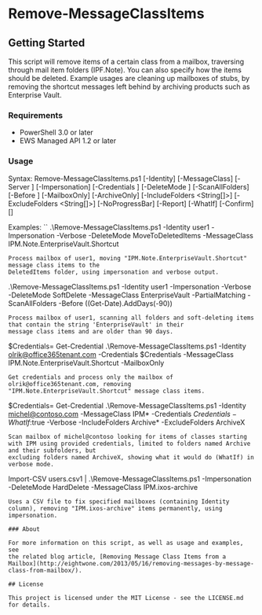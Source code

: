 # Remove-MessageClassItems

## Getting Started

This script will remove items of a certain class from a mailbox, traversing through mail 
item folders (IPF.Note). You can also specify how the items should be deleted. Example usages 
are cleaning up mailboxes of stubs, by removing the shortcut messages left behind by archiving 
products such as Enterprise Vault.

### Requirements

* PowerShell 3.0 or later
* EWS Managed API 1.2 or later

### Usage

Syntax:
Remove-MessageClassItems.ps1 [-Identity] <String> [-MessageClass] <String> [-Server <String>] [-Impersonation] [-Credentials <PSCredential>] [-DeleteMode <String>] [-ScanAllFolders] [-Before <DateTime>] [-MailboxOnly] [-ArchiveOnly] [-IncludeFolders <String[]>] [-ExcludeFolders <String[]>] [-NoProgressBar] [-Report] [-WhatIf] [-Confirm] [<CommonParameters>]

Examples:
``
.\Remove-MessageClassItems.ps1 -Identity user1 -Impersonation -Verbose -DeleteMode MoveToDeletedItems -MessageClass IPM.Note.EnterpriseVault.Shortcut
```
Process mailbox of user1, moving "IPM.Note.EnterpriseVault.Shortcut" message class items to the
DeletedItems folder, using impersonation and verbose output.

```
.\Remove-MessageClassItems.ps1 -Identity user1 -Impersonation -Verbose -DeleteMode SoftDelete -MessageClass EnterpriseVault -PartialMatching -ScanAllFolders -Before ((Get-Date).AddDays(-90))
```
Process mailbox of user1, scanning all folders and soft-deleting items that contain the string 'EnterpriseVault' in their
message class items and are older than 90 days.

```
$Credentials= Get-Credential
.\Remove-MessageClassItems.ps1 -Identity olrik@office365tenant.com -Credentials $Credentials -MessageClass IPM.Note.EnterpriseVault.Shortcut -MailboxOnly
```
Get credentials and process only the mailbox of olrik@office365tenant.com, removing "IPM.Note.EnterpriseVault.Shortcut" message class items.

```
$Credentials= Get-Credential
.\Remove-MessageClassItems.ps1 -Identity michel@contoso.com -MessageClass IPM* -Credentials $Credentials -WhatIf:$true -Verbose -IncludeFolders Archive\* -ExcludeFolders ArchiveX
```
Scan mailbox of michel@contoso looking for items of classes starting with IPM using provided credentials, limited to folders named Archive and their subfolders, but
excluding folders named ArchiveX, showing what it would do (WhatIf) in verbose mode.

```
Import-CSV users.csv1 | .\Remove-MessageClassItems.ps1 -Impersonation -DeleteMode HardDelete -MessageClass IPM.ixos-archive
```
Uses a CSV file to fix specified mailboxes (containing Identity column), removing "IPM.ixos-archive" items permanently, using impersonation.

### About

For more information on this script, as well as usage and examples, see
the related blog article, [Removing Message Class Items from a Mailbox](http://eightwone.com/2013/05/16/removing-messages-by-message-class-from-mailbox/).

## License

This project is licensed under the MIT License - see the LICENSE.md for details.

 